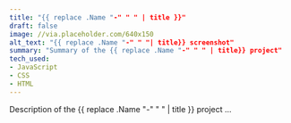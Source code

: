 ```yaml
---
title: "{{ replace .Name "-" " " | title }}"
draft: false
image: //via.placeholder.com/640x150
alt_text: "{{ replace .Name "-" " "| title}} screenshot"
summary: "Summary of the {{ replace .Name "-" " " | title}} project"
tech_used:
- JavaScript
- CSS
- HTML
---
```



Description of the {{ replace .Name "-" " " | title }} project ...
